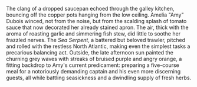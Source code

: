 The clang of a dropped saucepan echoed through the galley kitchen, bouncing off the copper pots hanging from the low ceiling.  Amelia "Amy" Dubois winced, not from the noise, but from the scalding splash of tomato sauce that now decorated her already stained apron.  The air, thick with the aroma of roasting garlic and simmering fish stew, did little to soothe her frazzled nerves.  The *Sea Serpent*, a battered but beloved trawler, pitched and rolled with the restless North Atlantic, making even the simplest tasks a precarious balancing act. Outside, the late afternoon sun painted the churning grey waves with streaks of bruised purple and angry orange, a fitting backdrop to Amy's current predicament: preparing a five-course meal for a notoriously demanding captain and his even more discerning guests, all while battling seasickness and a dwindling supply of fresh herbs.
